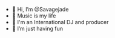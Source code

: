 - 👋 Hi, I’m @Savagejade
- 👀 Music is my life
- 🌱 I'm an International DJ and producer
- 💞️ I’m just having fun

<!---
Savagejade/Savagejade is a ✨ special ✨ repository because its `README.md` (this file) appears on your GitHub profile.
You can click the Preview link to take a look at your changes.
--->
